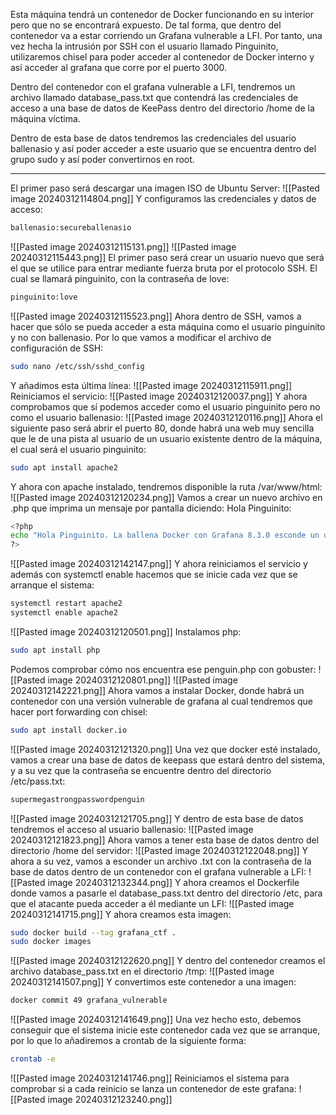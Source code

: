 Esta máquina tendrá un contenedor de Docker funcionando en su interior pero que no se encontrará expuesto. De tal forma, que dentro del contenedor va a estar corriendo un Grafana vulnerable a LFI. Por tanto, una vez hecha la intrusión por SSH con el usuario llamado Pinguinito, utilizaremos chisel para poder acceder al contenedor de Docker interno y así acceder al grafana que corre por el puerto 3000. 

Dentro del contenedor con el grafana vulnerable a LFI, tendremos un archivo llamado database_pass.txt que contendrá las credenciales de acceso a una base de datos de KeePass dentro del directorio /home de la máquina víctima. 

Dentro de esta base de datos tendremos las credenciales del usuario ballenasio y así poder acceder a este usuario que se encuentra dentro del grupo sudo y así poder convertirnos en root.

------------

El primer paso será descargar una imagen ISO de Ubuntu Server:
![[Pasted image 20240312114804.png]]
Y configuramos las credenciales y datos de acceso:
```bash
ballenasio:secureballenasio
```
![[Pasted image 20240312115131.png]]
![[Pasted image 20240312115443.png]]
El primer paso será crear un usuario nuevo que será el que se utilice para entrar mediante fuerza bruta por el protocolo SSH. El cual se llamará pinguinito, con la contraseña de love:
```bash
pinguinito:love
```
![[Pasted image 20240312115523.png]]
Ahora dentro de SSH, vamos a hacer que sólo se pueda acceder a esta máquina como el usuario pinguinito y no con ballenasio. Por lo que vamos a modificar el archivo de configuración de SSH:
```bash
sudo nano /etc/ssh/sshd_config
```
Y añadimos esta última línea:
![[Pasted image 20240312115911.png]]
Reiniciamos el servicio:
![[Pasted image 20240312120037.png]]
Y ahora comprobamos que sí podemos acceder como el usuario pinguinito pero no como el usuario ballenasio:
![[Pasted image 20240312120116.png]]
Ahora el siguiente paso será abrir el puerto 80, donde habrá una web muy sencilla que le de una pista al usuario de un usuario existente dentro de la máquina, el cual será el usuario pinguinito:
```bash
sudo apt install apache2
```
Y ahora con apache instalado, tendremos disponible la ruta /var/www/html:
![[Pasted image 20240312120234.png]]
Vamos a crear un nuevo archivo en .php que imprima un mensaje por pantalla diciendo: Hola Pinguinito:
```bash
<?php
echo "Hola Pinguinito. La ballena Docker con Grafana 8.3.0 esconde un database_pass.txt en /tmp";
?>
```
![[Pasted image 20240312142147.png]]
Y ahora reiniciamos el servicio y además con systemctl enable hacemos que se inicie cada vez que se arranque el sistema:
```bash
systemctl restart apache2
systemctl enable apache2
```
![[Pasted image 20240312120501.png]]
Instalamos php:
```bash
sudo apt install php
```
Podemos comprobar cómo nos encuentra ese penguin.php con gobuster:
![[Pasted image 20240312120801.png]]
![[Pasted image 20240312142221.png]]
Ahora vamos a instalar Docker, donde habrá un contenedor con una versión vulnerable de grafana al cual tendremos que hacer port forwarding con chisel:
```bash
sudo apt install docker.io
```
![[Pasted image 20240312121320.png]]
Una vez que docker esté instalado, vamos a crear una base de datos de keepass que estará dentro del sistema, y a su vez que la contraseña se encuentre dentro del directorio /etc/pass.txt:
```bash
supermegastrongpasswordpenguin
```
![[Pasted image 20240312121705.png]]
Y dentro de esta base de datos tendremos el acceso al usuario ballenasio:
![[Pasted image 20240312121823.png]]
Ahora vamos a tener esta base de datos dentro del directorio /home del servidor:
![[Pasted image 20240312122048.png]]
Y ahora a su vez, vamos a esconder un archivo .txt con la contraseña de la base de datos dentro de un contenedor con el grafana vulnerable a LFI:
![[Pasted image 20240312132344.png]]
Y ahora creamos el Dockerfile donde vamos a pasarle el database_pass.txt dentro del directorio /etc, para que el atacante pueda acceder a él mediante un LFI:
![[Pasted image 20240312141715.png]]
Y ahora creamos esta imagen:
```bash
sudo docker build --tag grafana_ctf .
sudo docker images
```
![[Pasted image 20240312122620.png]]
Y dentro del contenedor creamos el archivo database_pass.txt en el directorio /tmp:
![[Pasted image 20240312141507.png]]
Y convertimos este contenedor a una imagen:
```bash
docker commit 49 grafana_vulnerable
```
![[Pasted image 20240312141649.png]]
Una vez hecho esto, debemos conseguir que el sistema inicie este contenedor cada vez que se arranque, por lo que lo añadiremos a crontab de la siguiente forma:
```bash
crontab -e
```
![[Pasted image 20240312141746.png]]
Reiniciamos el sistema para comprobar si a cada reinicio se lanza un contenedor de este grafana:
![[Pasted image 20240312123240.png]]
